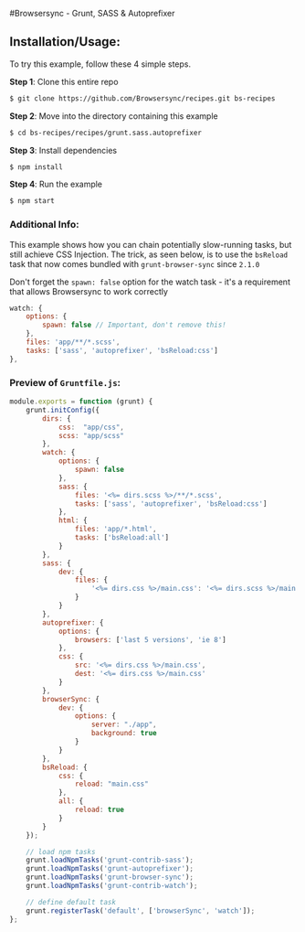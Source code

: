 #Browsersync - Grunt, SASS &amp; Autoprefixer

## Installation/Usage:

To try this example, follow these 4 simple steps. 

**Step 1**: Clone this entire repo
```bash
$ git clone https://github.com/Browsersync/recipes.git bs-recipes
```

**Step 2**: Move into the directory containing this example
```bash
$ cd bs-recipes/recipes/grunt.sass.autoprefixer
```

**Step 3**: Install dependencies
```bash
$ npm install
```

**Step 4**: Run the example
```bash
$ npm start
```

### Additional Info:



This example shows how you can chain potentially slow-running tasks, but still achieve CSS
Injection. The trick, as seen below, is to use the `bsReload` task that now comes 
bundled with `grunt-browser-sync` since `2.1.0`

Don't forget the `spawn: false` option for the watch task - it's a requirement
that allows Browsersync to work correctly

```js
watch: {
    options: {
        spawn: false // Important, don't remove this!
    },
    files: 'app/**/*.scss',
    tasks: ['sass', 'autoprefixer', 'bsReload:css']
},
```


### Preview of `Gruntfile.js`:
```js
module.exports = function (grunt) {
    grunt.initConfig({
        dirs: {
            css:  "app/css",
            scss: "app/scss"
        },
        watch: {
            options: {
                spawn: false
            },
            sass: {
                files: '<%= dirs.scss %>/**/*.scss',
                tasks: ['sass', 'autoprefixer', 'bsReload:css']
            },
            html: {
                files: 'app/*.html',
                tasks: ['bsReload:all']
            }
        },
        sass: {
            dev: {
                files: {
                    '<%= dirs.css %>/main.css': '<%= dirs.scss %>/main.scss'
                }
            }
        },
        autoprefixer: {
            options: {
                browsers: ['last 5 versions', 'ie 8']
            },
            css: {
                src: '<%= dirs.css %>/main.css',
                dest: '<%= dirs.css %>/main.css'
            }
        },
        browserSync: {
            dev: {
                options: {
                    server: "./app",
                    background: true
                }
            }
        },
        bsReload: {
            css: {
                reload: "main.css"
            },
            all: {
                reload: true
            }
        }
    });

    // load npm tasks
    grunt.loadNpmTasks('grunt-contrib-sass');
    grunt.loadNpmTasks('grunt-autoprefixer');
    grunt.loadNpmTasks('grunt-browser-sync');
    grunt.loadNpmTasks('grunt-contrib-watch');

    // define default task
    grunt.registerTask('default', ['browserSync', 'watch']);
};
```

